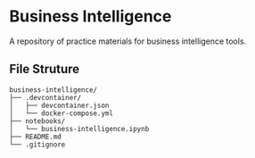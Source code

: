 # Business Intelligence
A repository of practice materials for business intelligence tools.

## File Struture
```
business-intelligence/
├── .devcontainer/
│   ├── devcontainer.json
│   └── docker-compose.yml
├── notebooks/
│   └── business-intelligence.ipynb
├── README.md
└── .gitignore
```
